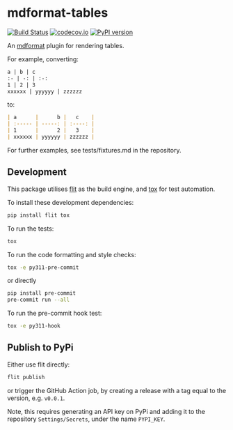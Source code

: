 # mdformat-tables

[![Build Status][ci-badge]][ci-link]
[![codecov.io][cov-badge]][cov-link]
[![PyPI version][pypi-badge]][pypi-link]

An [mdformat](https://github.com/executablebooks/mdformat) plugin for rendering tables.

For example, converting:

```markdown
a | b | c
:- | -: | :-:
1 | 2 | 3
xxxxxx | yyyyyy | zzzzzz
```

to:

```markdown
| a      |      b |   c    |
| :----- | -----: | :----: |
| 1      |      2 |   3    |
| xxxxxx | yyyyyy | zzzzzz |
```

For further examples, see tests/fixtures.md in the repository.

## Development

This package utilises [flit](https://flit.readthedocs.io) as the build engine, and [tox](https://tox.readthedocs.io) for test automation.

To install these development dependencies:

```bash
pip install flit tox
```

To run the tests:

```bash
tox
```

To run the code formatting and style checks:

```bash
tox -e py311-pre-commit
```

or directly

```bash
pip install pre-commit
pre-commit run --all
```

To run the pre-commit hook test:

```bash
tox -e py311-hook
```

## Publish to PyPi

Either use flit directly:

```bash
flit publish
```

or trigger the GitHub Action job, by creating a release with a tag equal to the version, e.g. `v0.0.1`.

Note, this requires generating an API key on PyPi and adding it to the repository `Settings/Secrets`, under the name `PYPI_KEY`.

[ci-badge]: https://github.com/executablebooks/mdformat-tables/actions/workflows/tests.yml/badge.svg?branch=master
[ci-link]: https://github.com/executablebooks/mdformat/actions?query=workflow%3ACI+branch%3Amaster+event%3Apush
[cov-badge]: https://codecov.io/gh/executablebooks/mdformat-tables/branch/master/graph/badge.svg
[cov-link]: https://codecov.io/gh/executablebooks/mdformat-tables
[pypi-badge]: https://img.shields.io/pypi/v/mdformat-tables.svg
[pypi-link]: https://pypi.org/project/mdformat-tables
